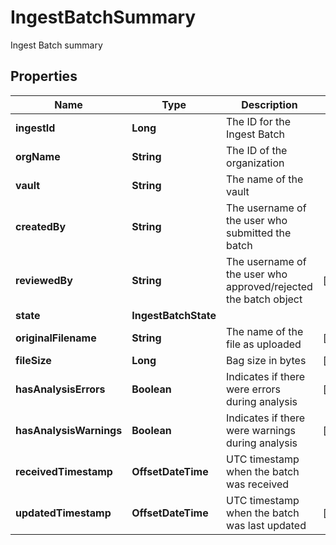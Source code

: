 

# IngestBatchSummary

Ingest Batch summary

## Properties

Name | Type | Description | Notes
------------ | ------------- | ------------- | -------------
**ingestId** | **Long** | The ID for the Ingest Batch | 
**orgName** | **String** | The ID of the organization | 
**vault** | **String** | The name of the vault | 
**createdBy** | **String** | The username of the user who submitted the batch | 
**reviewedBy** | **String** | The username of the user who approved/rejected the batch object |  [optional]
**state** | **IngestBatchState** |  | 
**originalFilename** | **String** | The name of the file as uploaded |  [optional]
**fileSize** | **Long** | Bag size in bytes |  [optional]
**hasAnalysisErrors** | **Boolean** | Indicates if there were errors during analysis |  [optional]
**hasAnalysisWarnings** | **Boolean** | Indicates if there were warnings during analysis |  [optional]
**receivedTimestamp** | **OffsetDateTime** | UTC timestamp when the batch was received | 
**updatedTimestamp** | **OffsetDateTime** | UTC timestamp when the batch was last updated |  [optional]




